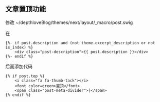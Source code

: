 ## 文章置顶功能

修改 ~/depthloveBlog/themes/next/layout/_macro/post.swig

在 

```
{%- if post.description and (not theme.excerpt_description or not is_index) %}
	<div class="post-description">{{ post.description }}</div>
{%- endif %}
```

后面添加代码

```
{% if post.top %}
	<i class="fa fa-thumb-tack"></i>
	<font color=green>置顶</font>
	<span class="post-meta-divider">|</span>
{% endif %}
```
